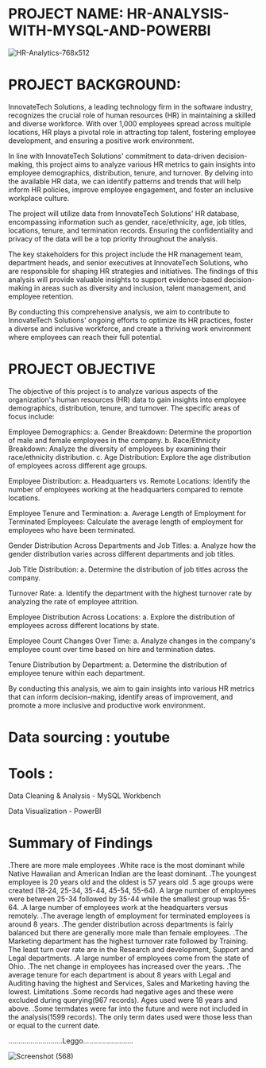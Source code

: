 # PROJECT NAME: HR-ANALYSIS-WITH-MYSQL-AND-POWERBI
![HR-Analytics-768x512](https://github.com/Mathex7/HR-ANALYSIS-WITH-MYSQL-AND-POWERBI/assets/106633060/f809ae8b-efbc-46dc-9687-13ed5ef368b7)

# PROJECT BACKGROUND:
InnovateTech Solutions, a leading technology firm in the software industry, recognizes the crucial role of human resources (HR) in maintaining a skilled and diverse workforce. With over 1,000 employees spread across multiple locations, HR plays a pivotal role in attracting top talent, fostering employee development, and ensuring a positive work environment.

In line with InnovateTech Solutions' commitment to data-driven decision-making, this project aims to analyze various HR metrics to gain insights into employee demographics, distribution, tenure, and turnover. By delving into the available HR data, we can identify patterns and trends that will help inform HR policies, improve employee engagement, and foster an inclusive workplace culture.

The project will utilize data from InnovateTech Solutions' HR database, encompassing information such as gender, race/ethnicity, age, job titles, locations, tenure, and termination records. Ensuring the confidentiality and privacy of the data will be a top priority throughout the analysis.

The key stakeholders for this project include the HR management team, department heads, and senior executives at InnovateTech Solutions, who are responsible for shaping HR strategies and initiatives. The findings of this analysis will provide valuable insights to support evidence-based decision-making in areas such as diversity and inclusion, talent management, and employee retention.

By conducting this comprehensive analysis, we aim to contribute to InnovateTech Solutions' ongoing efforts to optimize its HR practices, foster a diverse and inclusive workforce, and create a thriving work environment where employees can reach their full potential.

# PROJECT OBJECTIVE
The objective of this project is to analyze various aspects of the organization's human resources (HR) data to gain insights into employee demographics, distribution, tenure, and turnover. The specific areas of focus include:

Employee Demographics:
a. Gender Breakdown: Determine the proportion of male and female employees in the company.
b. Race/Ethnicity Breakdown: Analyze the diversity of employees by examining their race/ethnicity distribution.
c. Age Distribution: Explore the age distribution of employees across different age groups.

Employee Distribution:
a. Headquarters vs. Remote Locations: Identify the number of employees working at the headquarters compared to remote locations.

Employee Tenure and Termination:
a. Average Length of Employment for Terminated Employees: Calculate the average length of employment for employees who have been terminated.

Gender Distribution Across Departments and Job Titles:
a. Analyze how the gender distribution varies across different departments and job titles.

Job Title Distribution:
a. Determine the distribution of job titles across the company.

Turnover Rate:
a. Identify the department with the highest turnover rate by analyzing the rate of employee attrition.

Employee Distribution Across Locations:
a. Explore the distribution of employees across different locations by state.

Employee Count Changes Over Time:
a. Analyze changes in the company's employee count over time based on hire and termination dates.

Tenure Distribution by Department:
a. Determine the distribution of employee tenure within each department.

By conducting this analysis, we aim to gain insights into various HR metrics that can inform decision-making, identify areas of improvement, and promote a more inclusive and productive work environment.
# Data sourcing : youtube

# Tools : 
Data Cleaning & Analysis - MySQL Workbench

Data Visualization - PowerBI



# Summary of Findings
.There are more male employees
.White race is the most dominant while Native Hawaiian and American Indian are the least dominant.
.The youngest employee is 20 years old and the oldest is 57 years old
.5 age groups were created (18-24, 25-34, 35-44, 45-54, 55-64). A large number of employees were between 25-34 followed by 35-44 while the smallest group was 55-64.
.A large number of employees work at the headquarters versus remotely.
.The average length of employment for terminated employees is around 8 years.
.The gender distribution across departments is fairly balanced but there are generally more male than female employees.
.The Marketing department has the highest turnover rate followed by Training. The least turn over rate are in the Research and development, Support and Legal departments.
.A large number of employees come from the state of Ohio.
.The net change in employees has increased over the years.
.The average tenure for each department is about 8 years with Legal and Auditing having the highest and Services, Sales and Marketing having the lowest.
Limitations
.Some records had negative ages and these were excluded during querying(967 records). Ages used were 18 years and above.
.Some termdates were far into the future and were not included in the analysis(1599 records). The only term dates used were those less than or equal to the current date.


...........................Leggo.........................

![Screenshot (568)](https://github.com/Mathex7/HR-ANALYSIS-WITH-MYSQL-AND-POWERBI/assets/106633060/1b851f2c-bc7a-493d-8f7d-01f4fe71fc88)





